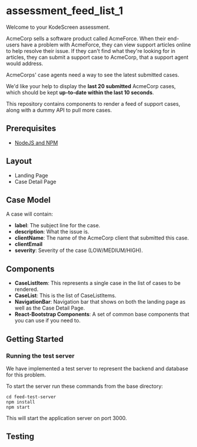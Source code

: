 # assessment_feed_list_1

Welcome to your KodeScreen assessment. 

AcmeCorp sells a software product called AcmeForce. When their end-users have a problem with AcmeForce, they can view support articles online to help resolve their issue. If they can't find what they're looking for in articles, they can submit a support case to AcmeCorp, that a support agent would address.

AcmeCorps' case agents need a way to see the latest submitted cases.

We'd like your help to display the **last 20 submitted** AcmeCorp cases, which should be kept **up-to-date within the last 10 seconds**.

This repository contains components to render a feed of support cases, along with a dummy API to pull more cases.

## Prerequisites
- [NodeJS and NPM](https://www.npmjs.com/get-npm)


## Layout
* Landing Page
* Case Detail Page

## Case Model
A case will contain: 
* **label**: The subject line for the case.
* **description**: What the issue is.
* **clientName**: The name of the AcmeCorp client that submitted this case.
* **clientEmail** 
* **severity**: Severity of the case (LOW/MEDIUM/HIGH).

## Components
* **CaseListItem**: This represents a single case in the list of cases to be rendered. 
* **CaseList**: This is the list of CaseListItems.
* **NavigationBar**: Navigation bar that shows on both the landing page as well as the Case Detail Page.
* **React-Bootstrap Components**: A set of common base components that you can use if you need to.

## Getting Started
### Running the test server
We have implemented a test server to represent the backend and database for this problem. 

To start the server run these commands from the base directory:
```
cd feed-test-server
npm install
npm start
```
This will start the application server on port 3000.


## Testing
